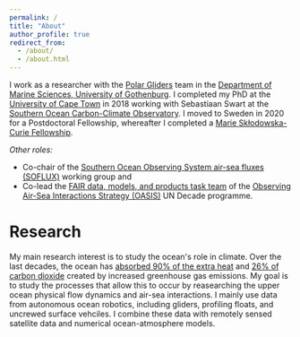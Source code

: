 ```yaml
---
permalink: /
title: "About"
author_profile: true
redirect_from: 
  - /about/
  - /about.html
---
```


I work as a researcher with the [Polar Gliders](www.sebswart.com) team in the [Department of Marine Sciences, University of Gothenburg](https://www.gu.se/en/marina-vetenskaper). I completed my PhD at the [University of Cape Town](https://science.uct.ac.za/department-oceanography) in 2018 working with Sebastiaan Swart at the [Southern Ocean Carbon-Climate Observatory](http://socco.org.za/). I moved to Sweden in 2020 for a Postdoctoral Fellowship, whereafter I completed a [Marie Skłodowska-Curie Fellowship](https://cordis.europa.eu/project/id/101032683/reporting). 

*Other roles:*
- Co-chair of the [Southern Ocean Observing System air-sea fluxes (SOFLUX)](https://soos.aq/activities/cwg/soflux) working group and 
- Co-lead the [FAIR data, models, and products task team](https://airseaobs.org/FAIR-data) of the [Observing Air-Sea Interactions Strategy (OASIS)](https://airseaobs.org/) UN Decade programme.

Research
======
My main research interest is to study the ocean's role in climate. Over the last decades, the ocean has [absorbed 90% of the extra heat](https://essd.copernicus.org/articles/15/1675/2023/) and [26% of carbon dioxide](https://essd.copernicus.org/articles/15/5301/2023/) created by increased greenhouse gas emissions. My goal is to study the processes that allow this to occur by reasearching the upper ocean physical flow dynamics and air-sea interactions. I mainly use data from autonomous ocean robotics, including gliders, profiling floats, and uncrewed surface vehciles. I combine these data with remotely sensed satellite data and numerical ocean-atmosphere models. 

